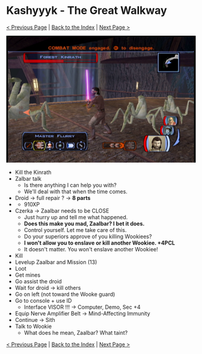 
# Kashyyyk - The Great Walkway

[< Previous Page](050_Kashyyyk.md)
| [Back to the Index](../index.md)
| [Next Page >](052_Kashyyyk.md)


![KOTOR Guide-4](../../resources/images/screenshots/KOTOR%20Guide-4.png)

- Kill the Kinrath
- Zalbar talk
	- Is there anything I can help you with?
	- We'll deal with that when the time comes.
- Droid -> full repair ? -> **8 parts**
- + 910XP
- Czerka -> Zaalbar needs to be CLOSE
	- Just hurry up and tell me what happened.
	- **Does this make you mad, Zaalbar? I bet it does.**
	- Control yourself. Let me take care of this.
	- Do your superiors approve of you killing Wookiees?
	- **I won't allow you to enslave or kill another Wookiee. +4PCL**
	- It doesn't matter. You won't enslave another Wookiee!
- Kill
- Levelup Zaalbar and Mission (13)
- Loot
- Get mines
- Go assist the droid
- Wait for droid -> kill others
- Go on left (not toward the Wooke guard)
- Go to console + use ID
	- Interface VISOR !!! -> Computer, Demo, Sec +4
- Equip Nerve Amplifier Belt -> Mind-Affecting Immunity
- Continue -> Sith
- Talk to Wookie
	- What does he mean, Zaalbar? What taint?
	

[< Previous Page](050_Kashyyyk.md)
| [Back to the Index](../index.md)
| [Next Page >](052_Kashyyyk.md)

